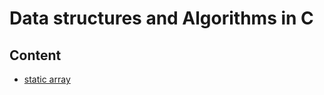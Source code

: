 # Data structures and Algorithms in C

## Content

- [static array](https://github.com/mtberdaan/DSA_C/blob/main/src/static_array.c)

